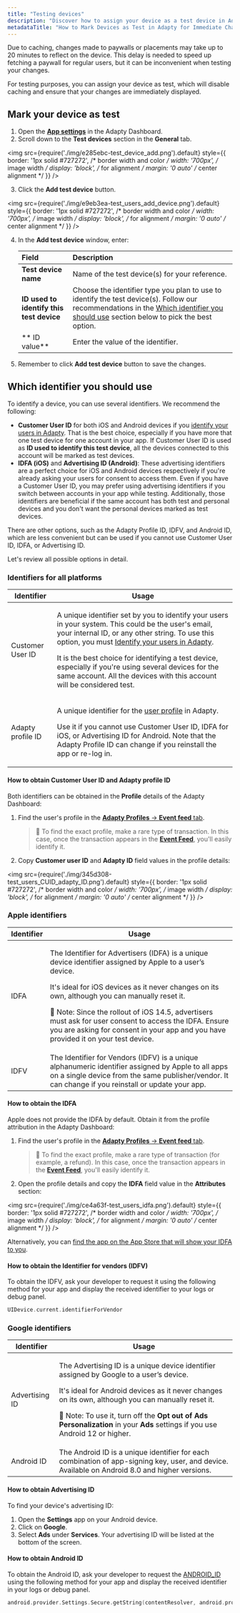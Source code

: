 ```yaml
---
title: "Testing devices"
description: "Discover how to assign your device as a test device in Adapty to bypass caching and view immediate changes to paywalls and placements"
metadataTitle: "How to Mark Devices as Test in Adapty for Immediate Changes"
---
```


Due to caching, changes made to paywalls or placements may take up to 20 minutes to reflect on the device. This delay is needed to speed up fetching a paywall for regular users, but it can be inconvenient when testing your changes.

For testing purposes, you can assign your device as test, which will disable caching and ensure that your changes are immediately displayed.

## Mark your device as test

1. Open the [**App settings**](https://app.adapty.io/settings/general) in the Adapty Dashboard.
2. Scroll down to the **Test devices** section in the **General** tab.

   
<img
  src={require('./img/e285ebc-test_device_add.png').default}
  style={{
    border: '1px solid #727272', /* border width and color */
    width: '700px', /* image width */
    display: 'block', /* for alignment */
    margin: '0 auto' /* center alignment */
  }}
/>



3. Click the **Add test device** button.

   
<img
  src={require('./img/e9eb3ea-test_users_add_device.png').default}
  style={{
    border: '1px solid #727272', /* border width and color */
    width: '700px', /* image width */
    display: 'block', /* for alignment */
    margin: '0 auto' /* center alignment */
  }}
/>



4. In the **Add test device** window, enter:

   | Field                                    | Description                                                                                                                                                                                                                             |
   | :--------------------------------------- | :-------------------------------------------------------------------------------------------------------------------------------------------------------------------------------------------------------------------------------------- |
   | **Test device name**                     | Name of the test device(s) for your reference.                                                                                                                                                                                          |
   | **ID used to identify this test device** | Choose the identifier type you plan to use to identify the test device(s). Follow our recommendations in the [Which identifier you should use](test-devices#which-identifier-you-should-use) section below to pick the best option. |
   | ** ID value**                            | Enter the value of the identifier.                                                                                                                                                                                                      |
5. Remember to click **Add test device** button to save the changes.

## Which identifier you should use

To identify a device, you can use several identifiers. We recommend the following:

- **Customer User ID** for both iOS and Android devices if you [identify your users in Adapty](identifying-users). That is the best choice, especially if you have more that one test device for one account in your app. If Customer User ID is used as **ID used to identify this test device**, all the devices connected to this account will be marked as test devices.
- **IDFA (iOS)** and **Advertising ID (Android)**: These advertising identifiers are a perfect choice for iOS and Android devices respectively if you're already asking your users for consent to access them. Even if you have a Customer User ID, you may prefer using advertising identifiers if you switch between accounts in your app while testing. Additionally,  those identifiers are beneficial if the same account has both test and personal devices and you don't want the personal devices marked as test devices.

There are other options, such as the Adapty Profile ID, IDFV, and Android ID, which are less convenient but can be used if you cannot use Customer User ID, IDFA, or Advertising ID. 

Let's review all possible options in detail.

### Identifiers for all platforms

| Identifier | Usage |
|----------|-----|
| Customer User ID | <p>A unique identifier set by you to identify your users in your system. This could be the user's email, your internal ID, or any other string. To use this option, you must [Identify your users in Adapty](identifying-users).</p><p></p><p>It is the best choice for identifying a test device, especially if you're using several devices for the same account. All the devices with this account will be considered test.</p> |
| Adapty profile ID | <p>A unique identifier for the [user profile](profiles-crm)  in Adapty.</p><p></p><p>Use it if you cannot use Customer User ID, IDFA for iOS, or Advertising ID for Android. Note that the Adapty Profile ID can change if you reinstall the app or re-log in.</p> |


#### How to obtain Customer User ID and Adapty profile ID

Both identifiers can be obtained in the **Profile** details of the Adapty Dashboard:

1. Find the user's profile in the [**Adapty Profiles** -> **Event feed** tab](https://app.adapty.io/event-feed).
   > 📘 To find the exact profile, make a rare type of transaction. In this case, once the transaction appears in the [**Event Feed**](https://app.adapty.io/event-feed), you'll easily identify it.
2. Copy **Customer user ID** and **Adapty ID** field values in the profile details:

   
<img
  src={require('./img/345d308-test_users_CUID_adapty_ID.png').default}
  style={{
    border: '1px solid #727272', /* border width and color */
    width: '700px', /* image width */
    display: 'block', /* for alignment */
    margin: '0 auto' /* center alignment */
  }}
/>




### Apple identifiers

| Identifier | Usage |
|----------|-----|
| IDFA | <p>The Identifier for Advertisers (IDFA) is a unique device identifier assigned by Apple to a user’s device.</p><p></p><p>It's ideal for iOS devices as it never changes on its own, although you can manually reset it.</p><p></p><p>📘 Note: Since the rollout of iOS 14.5, advertisers must ask for user consent to access the IDFA. Ensure you are asking for consent in your app and you have provided it on your test device.</p> |
| IDFV | The Identifier for Vendors (IDFV) is a unique alphanumeric identifier assigned by Apple to all apps on a single device from the same publisher/vendor. It can change if you reinstall or update your app. |


#### How to obtain the IDFA

Apple does not provide the IDFA by default. Obtain it from the profile attribution in the Adapty Dashboard:

1. Find the user's profile in the [**Adapty Profiles** -> **Event feed** tab](https://app.adapty.io/event-feed).
   > 📘 To find the exact profile, make a rare type of transaction (for example, a refund). In this case, once the transaction appears in the [**Event Feed**](https://app.adapty.io/event-feed), you'll easily identify it.
2. Open the profile details and copy the **IDFA** field value in the **Attributes** section:


<img
  src={require('./img/ce4a63f-test_users_idfa.png').default}
  style={{
    border: '1px solid #727272', /* border width and color */
    width: '700px', /* image width */
    display: 'block', /* for alignment */
    margin: '0 auto' /* center alignment */
  }}
/>





Alternatively, you can [find the app on the App Store that will show your IDFA to you](https://www.apple.com/us/search/idfa?src=globalnav).

#### How to obtain the Identifier for vendors (IDFV)

To obtain the IDFV, ask your developer to request it using the following method for your app and display the received identifier to your logs or debug panel.

```swift title="Swift"
UIDevice.current.identifierForVendor
```

### Google identifiers

| Identifier | Usage |
|----------|-----|
| Advertising ID | <p>The Advertising ID is a unique device identifier assigned by Google to a user’s device.</p><p></p><p>It's ideal for Android devices as it never changes on its own, although you can manually reset it.</p><p></p><p>📘 Note: To use it, turn off the **Opt out of Ads Personalization** in your **Ads** settings if you use Android 12 or higher.</p> |
| Android ID | The Android ID is a unique identifier for each combination of app-signing key, user, and device. Available on Android 8.0 and higher versions. |


#### How to obtain Advertising ID

To find your device's advertising ID:

1. Open the **Settings** app on your Android device.
2. Click on **Google**.
3. Select **Ads** under **Services**. Your advertising ID will be listed at the bottom of the screen.

#### How to obtain Android ID

To obtain the Android ID, ask your developer to request the [ANDROID_ID](https://developer.android.com/reference/android/provider/Settings.Secure#ANDROID_ID) using the following method for your app and display the received identifier in your logs or debug panel.

```kotlin title="Kotlin/Java"
android.provider.Settings.Secure.getString(contentResolver, android.provider.Settings.Secure.ANDROID_ID);
```